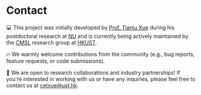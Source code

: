 # Contact

💻 This project was initially developed by [Prof. Tianju Xue](https://ce.hkust.edu.hk/people/tian-ju-xue-xuetianju) during his postdoctoral research at [NU](https://www.northwestern.edu/) and is currently being actively maintained by the [CMSL](https://cetxue.people.ust.hk/) research group at [HKUST](https://hkust.edu.hk/).

🔥 We warmly welcome contributions from the community (e.g., bug reports, feature requests, or code submissions).

🤝 We are open to research collaborations and industry partnerships! If you're interested in working with us or have any inquiries, please feel free to contact us at cetxue@ust.hk.


<!-- .. Contact
.. =======

.. 💻 This project was initially developed by `Prof. Tianju Xue <https://ce.hkust.edu.hk/people/tian-ju-xue-xuetianju>`_ during his postdoctoral research at `NU <https://www.northwestern.edu/>`_ and is currently being actively maintained by the `CMSL <https://cetxue.people.ust.hk/>`_ research group at the `HKUST <https://hkust.edu.hk/>`_.

.. 🔥 We warmly welcome contributions from the community (e.g., bug reports, feature requests, or code submissions).

.. 🤝 We are open to research collaborations and industry partnerships! If you're interested in working with us or have any inquiries, please feel free to contact us at cetxue@ust.hk. -->